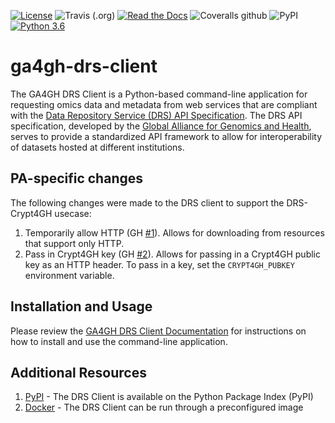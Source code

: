 [![License](https://img.shields.io/badge/License-MIT-blue.svg?style=flat-square)](https://mit-license.org/)
![Travis (.org)](https://img.shields.io/travis/ga4gh/ga4gh-drs-client?style=flat-square)
[![Read the Docs](https://img.shields.io/readthedocs/ga4gh-drs-client.svg?style=flat-square)](https://ga4gh-drs-client.readthedocs.io/en/latest/)
![Coveralls github](https://img.shields.io/coveralls/github/ga4gh/ga4gh-drs-client?style=flat-square)
![PyPI](https://img.shields.io/pypi/v/ga4gh-drs-client?style=flat-square)
[![Python 3.6](https://img.shields.io/badge/python-3.6%20|%203.7-blue.svg?style=flat-square)](https://www.python.org)

# ga4gh-drs-client

The GA4GH DRS Client is a Python-based command-line application for requesting
omics data and metadata from web services that are compliant with the [Data Repository Service (DRS) API Specification](https://github.com/ga4gh/data-repository-service-schemas). The DRS API specification, developed
by the [Global Alliance for Genomics and Health](https://www.ga4gh.org/), serves to provide a standardized
API framework to allow for interoperability of datasets hosted at different
institutions.

## PA-specific changes

The following changes were made to the DRS client to support the DRS-Crypt4GH usecase:

1. Temporarily allow HTTP (GH [#1](https://github.com/PacificAnalytics/pa-DRS-Crypt4GH-Downloader/pull/1)). Allows for downloading from resources that support only HTTP.
2. Pass in Crypt4GH key (GH [#2](https://github.com/PacificAnalytics/pa-DRS-Crypt4GH-Downloader/pull/2)). Allows for passing in a Crypt4GH public key as an HTTP header. To pass in a key, set the `CRYPT4GH_PUBKEY` environment variable.

## Installation and Usage

Please review the [GA4GH DRS Client Documentation](https://ga4gh-drs-client.readthedocs.io/en/latest/) for instructions on how to install and use the command-line application.

## Additional Resources

1. [PyPI](https://pypi.org/project/ga4gh-drs-client/) - The DRS Client is 
available on the Python Package Index (PyPI)
2. [Docker](https://hub.docker.com/r/ga4gh/ga4gh-drs-client) - The DRS Client
can be run through a preconfigured image
